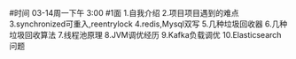 #时间
03-14周一下午 3:00
#1面
1.自我介绍
2.项目项目遇到的难点
3.synchronized可重入,reentrylock
4.redis,Mysql双写
5.几种垃圾回收器
6.几种垃圾回收算法
7.线程池原理
8.JVM调优经历
9.Kafka负载调优
10.Elasticsearch问题

